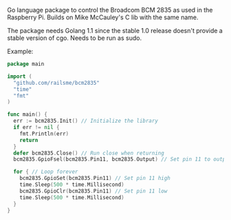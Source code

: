 Go language package to control the Broadcom BCM 2835 as used in the Raspberry
Pi. Builds on Mike McCauley's C lib with the same name.

The package needs Golang 1.1 since the stable 1.0 release doesn't provide a
stable version of cgo. Needs to be run as sudo.

Example:

```go
package main

import (
  "github.com/railsme/bcm2835"
  "time"
  "fmt"
)

func main() {
  err := bcm2835.Init() // Initialize the library
  if err != nil {
    fmt.Println(err)
    return
  }
  defer bcm2835.Close() // Run close when returning
  bcm2835.GpioFsel(bcm2835.Pin11, bcm2835.Output) // Set pin 11 to output

  for { // Loop forever
    bcm2835.GpioSet(bcm2835.Pin11) // Set pin 11 high
    time.Sleep(500 * time.Millisecond)
    bcm2835.GpioClr(bcm2835.Pin11) // Set pin 11 low
    time.Sleep(500 * time.Millisecond)
  }
}
```
